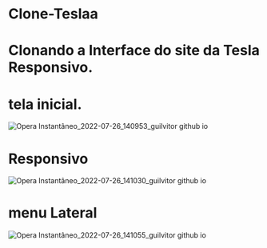 # Clone-Teslaa
# Clonando a Interface do site da Tesla Responsivo.
# tela inicial.
![Opera Instantâneo_2022-07-26_140953_guilvitor github io](https://user-images.githubusercontent.com/109220774/181069423-5789a4aa-241a-4383-84c1-9475608c8b67.png)
# Responsivo
![Opera Instantâneo_2022-07-26_141030_guilvitor github io](https://user-images.githubusercontent.com/109220774/181069697-5b6fa064-b906-4224-adda-f8159c81213b.png)
# menu Lateral
![Opera Instantâneo_2022-07-26_141055_guilvitor github io](https://user-images.githubusercontent.com/109220774/181069758-2ce2a48a-0a38-4717-8478-6442dae7eae6.png)



